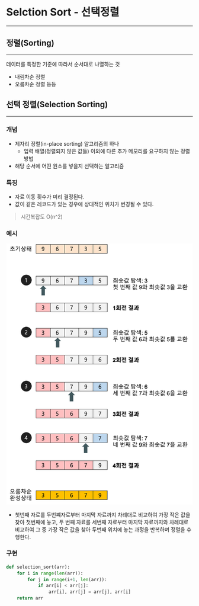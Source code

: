 # Selction Sort - 선택정렬
---

## 정렬(Sorting)
---
데이터를 특정한 기준에 따라서 순서대로 나열하는 것

- 내림차순 정렬
- 오름차순 정렬
등등

## 선택 정렬(Selection Sorting)
---
### 개념
- 제자리 정렬(in-place sorting) 알고리즘의 하나
    - 입력 배열(정렬되지 않은 값들) 이외에 다른 추가 메모리를 요구하지 않는 정렬 방법
- 해당 순서에 어떤 원소를 넣을지 선택하는 알고리즘

### 특징
- 자료 이동 횟수가 미리 결정된다.
- 값이 같은 레코드가 있는 경우에 상대적인 위치가 변경될 수 있다.
> 시간복잡도
    O(n^2)

### 예시
![selectionsort](./../../Image/selectionsort.png)

- 첫번째 자료를 두번쨰자료부터 마지막 자료까지 차례대로 비교하여 가장 작은 값을 찾아 첫번째에 놓고, 두 번째 자료를 세번째 자료부터 마지막 자료까지와 차례대로 비교하여 그 중 가장 작은 값을 찾아 두번째 위치에 놓는 과정을 반복하며 정렬을 수행한다.

### 구현
```python
def selection_sort(arr):
    for i in range(len(arr)):
        for j in range(i+1, len(arr)):
            if arr[i] < arr[j]:
                arr[i], arr[j] = arr[j], arr[i]
    return arr
